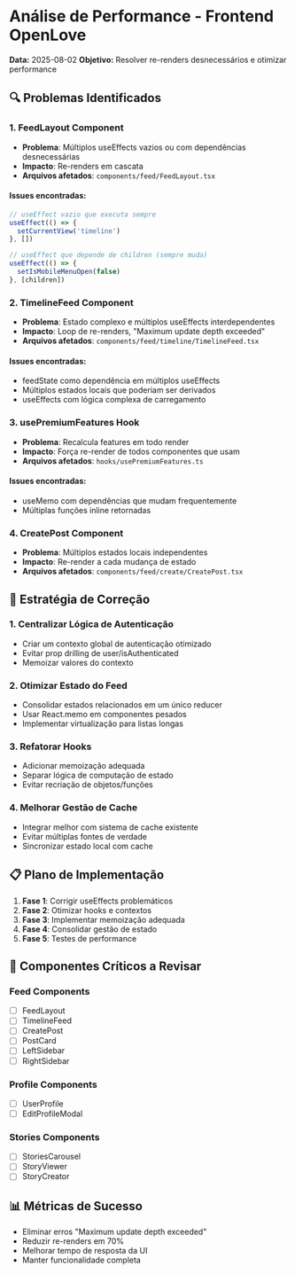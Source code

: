 # Análise de Performance - Frontend OpenLove
**Data:** 2025-08-02
**Objetivo:** Resolver re-renders desnecessários e otimizar performance

## 🔍 Problemas Identificados

### 1. FeedLayout Component
- **Problema**: Múltiplos useEffects vazios ou com dependências desnecessárias
- **Impacto**: Re-renders em cascata
- **Arquivos afetados**: `components/feed/FeedLayout.tsx`

#### Issues encontradas:
```typescript
// useEffect vazio que executa sempre
useEffect(() => {
  setCurrentView('timeline')
}, [])

// useEffect que depende de children (sempre muda)
useEffect(() => {
  setIsMobileMenuOpen(false)
}, [children])
```

### 2. TimelineFeed Component
- **Problema**: Estado complexo e múltiplos useEffects interdependentes
- **Impacto**: Loop de re-renders, "Maximum update depth exceeded"
- **Arquivos afetados**: `components/feed/timeline/TimelineFeed.tsx`

#### Issues encontradas:
- feedState como dependência em múltiplos useEffects
- Múltiplos estados locais que poderiam ser derivados
- useEffects com lógica complexa de carregamento

### 3. usePremiumFeatures Hook
- **Problema**: Recalcula features em todo render
- **Impacto**: Força re-render de todos componentes que usam
- **Arquivos afetados**: `hooks/usePremiumFeatures.ts`

#### Issues encontradas:
- useMemo com dependências que mudam frequentemente
- Múltiplas funções inline retornadas

### 4. CreatePost Component
- **Problema**: Múltiplos estados locais independentes
- **Impacto**: Re-render a cada mudança de estado
- **Arquivos afetados**: `components/feed/create/CreatePost.tsx`

## 🎯 Estratégia de Correção

### 1. Centralizar Lógica de Autenticação
- Criar um contexto global de autenticação otimizado
- Evitar prop drilling de user/isAuthenticated
- Memoizar valores do contexto

### 2. Otimizar Estado do Feed
- Consolidar estados relacionados em um único reducer
- Usar React.memo em componentes pesados
- Implementar virtualização para listas longas

### 3. Refatorar Hooks
- Adicionar memoização adequada
- Separar lógica de computação de estado
- Evitar recriação de objetos/funções

### 4. Melhorar Gestão de Cache
- Integrar melhor com sistema de cache existente
- Evitar múltiplas fontes de verdade
- Sincronizar estado local com cache

## 📋 Plano de Implementação

1. **Fase 1**: Corrigir useEffects problemáticos
2. **Fase 2**: Otimizar hooks e contextos
3. **Fase 3**: Implementar memoização adequada
4. **Fase 4**: Consolidar gestão de estado
5. **Fase 5**: Testes de performance

## 🚨 Componentes Críticos a Revisar

### Feed Components
- [ ] FeedLayout
- [ ] TimelineFeed
- [ ] CreatePost
- [ ] PostCard
- [ ] LeftSidebar
- [ ] RightSidebar

### Profile Components
- [ ] UserProfile
- [ ] EditProfileModal

### Stories Components
- [ ] StoriesCarousel
- [ ] StoryViewer
- [ ] StoryCreator

## 📊 Métricas de Sucesso

- Eliminar erros "Maximum update depth exceeded"
- Reduzir re-renders em 70%
- Melhorar tempo de resposta da UI
- Manter funcionalidade completa